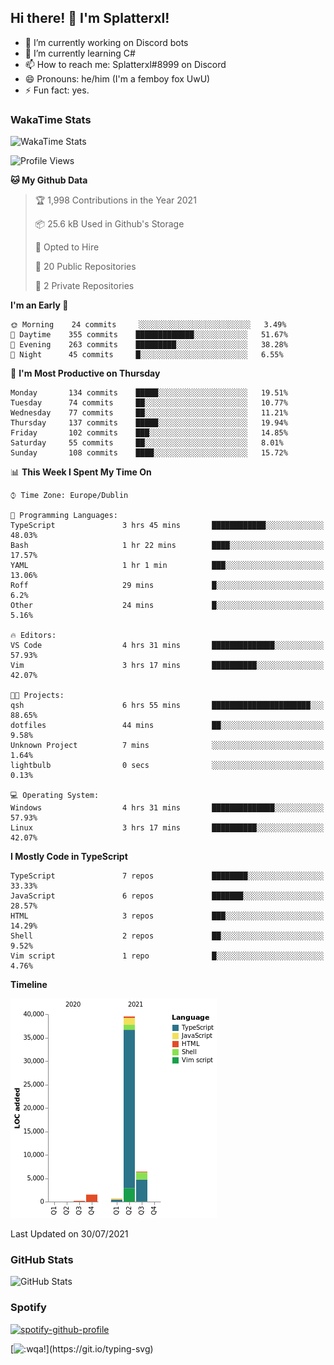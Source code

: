 ## Hi there! 👋 I'm Splatterxl!

- 🔭 I’m currently working on Discord bots
- 🌱 I’m currently learning C#
- 📫 How to reach me: Splatterxl#8999 on Discord
- 😄 Pronouns: he/him (I'm a femboy fox UwU)
- ⚡ Fun fact: yes.

### WakaTime Stats
![WakaTime Stats](https://wakatime.com/share/@Splatterxl/3171b454-6d7f-4cf9-91d7-768613f3b8c2.svg)
<!--START_SECTION:waka-->
![Profile Views](http://img.shields.io/badge/Profile%20Views-12-blue)

**🐱 My Github Data** 

> 🏆 1,998 Contributions in the Year 2021
 > 
> 📦 25.6 kB Used in Github's Storage 
 > 
> 💼 Opted to Hire
 > 
> 📜 20 Public Repositories 
 > 
> 🔑 2 Private Repositories  
 > 
**I'm an Early 🐤** 

```text
🌞 Morning    24 commits     ░░░░░░░░░░░░░░░░░░░░░░░░░   3.49% 
🌆 Daytime    355 commits    █████████████░░░░░░░░░░░░   51.67% 
🌃 Evening    263 commits    █████████░░░░░░░░░░░░░░░░   38.28% 
🌙 Night      45 commits     █░░░░░░░░░░░░░░░░░░░░░░░░   6.55%

```
📅 **I'm Most Productive on Thursday** 

```text
Monday       134 commits    █████░░░░░░░░░░░░░░░░░░░░   19.51% 
Tuesday      74 commits     ██░░░░░░░░░░░░░░░░░░░░░░░   10.77% 
Wednesday    77 commits     ██░░░░░░░░░░░░░░░░░░░░░░░   11.21% 
Thursday     137 commits    █████░░░░░░░░░░░░░░░░░░░░   19.94% 
Friday       102 commits    ███░░░░░░░░░░░░░░░░░░░░░░   14.85% 
Saturday     55 commits     ██░░░░░░░░░░░░░░░░░░░░░░░   8.01% 
Sunday       108 commits    ████░░░░░░░░░░░░░░░░░░░░░   15.72%

```


📊 **This Week I Spent My Time On** 

```text
⌚︎ Time Zone: Europe/Dublin

💬 Programming Languages: 
TypeScript               3 hrs 45 mins       ████████████░░░░░░░░░░░░░   48.03% 
Bash                     1 hr 22 mins        ████░░░░░░░░░░░░░░░░░░░░░   17.57% 
YAML                     1 hr 1 min          ███░░░░░░░░░░░░░░░░░░░░░░   13.06% 
Roff                     29 mins             █░░░░░░░░░░░░░░░░░░░░░░░░   6.2% 
Other                    24 mins             █░░░░░░░░░░░░░░░░░░░░░░░░   5.16%

🔥 Editors: 
VS Code                  4 hrs 31 mins       ██████████████░░░░░░░░░░░   57.93% 
Vim                      3 hrs 17 mins       ██████████░░░░░░░░░░░░░░░   42.07%

🐱‍💻 Projects: 
qsh                      6 hrs 55 mins       ██████████████████████░░░   88.65% 
dotfiles                 44 mins             ██░░░░░░░░░░░░░░░░░░░░░░░   9.58% 
Unknown Project          7 mins              ░░░░░░░░░░░░░░░░░░░░░░░░░   1.64% 
lightbulb                0 secs              ░░░░░░░░░░░░░░░░░░░░░░░░░   0.13%

💻 Operating System: 
Windows                  4 hrs 31 mins       ██████████████░░░░░░░░░░░   57.93% 
Linux                    3 hrs 17 mins       ██████████░░░░░░░░░░░░░░░   42.07%

```

**I Mostly Code in TypeScript** 

```text
TypeScript               7 repos             ████████░░░░░░░░░░░░░░░░░   33.33% 
JavaScript               6 repos             ███████░░░░░░░░░░░░░░░░░░   28.57% 
HTML                     3 repos             ███░░░░░░░░░░░░░░░░░░░░░░   14.29% 
Shell                    2 repos             ██░░░░░░░░░░░░░░░░░░░░░░░   9.52% 
Vim script               1 repo              █░░░░░░░░░░░░░░░░░░░░░░░░   4.76%

```


**Timeline**

![Chart not found](https://raw.githubusercontent.com/nearlySplat/nearlySplat/master/charts/bar_graph.png) 


 Last Updated on 30/07/2021
<!--END_SECTION:waka-->


### GitHub Stats
![GitHub Stats](https://github-readme-stats.vercel.app/api?username=nearlySplat&count_private=true&show_icons=true&theme=dark)

### Spotify
[![spotify-github-profile](https://spotify-github-profile.vercel.app/api/view?uid=4bpfhqbsq53u8bm0qckym0pb0&cover_image=true&theme=default)](https://spotify-github-profile.vercel.app/api/view?uid=4bpfhqbsq53u8bm0qckym0pb0&redirect=true)

[![:wqa!](https://readme-typing-svg.herokuapp.com?font=Fira+Code&color=aaaaaa&center=false&vCenter=false&lines=%3Awqa!)](https://git.io/typing-svg)
